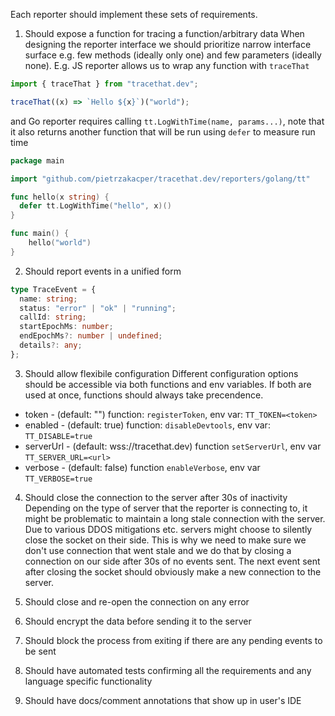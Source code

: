Each reporter should implement these sets of requirements.

1. Should expose a function for tracing a function/arbitrary data
   When designing the reporter interface we should prioritize narrow interface surface e.g. few methods (ideally only one) and few parameters (ideally none).
   E.g. JS reporter allows us to wrap any function with `traceThat`

```javascript
import { traceThat } from "tracethat.dev";

traceThat((x) => `Hello ${x}`)("world");
```

and Go reporter requires calling `tt.LogWithTime(name, params...)`, note that it also returns another function that will be run using `defer` to measure run time

```go
package main

import "github.com/pietrzakacper/tracethat.dev/reporters/golang/tt"

func hello(x string) {
  defer tt.LogWithTime("hello", x)()
}

func main() {
    hello("world")
}
```

2. Should report events in a unified form

```typescript
type TraceEvent = {
  name: string;
  status: "error" | "ok" | "running";
  callId: string;
  startEpochMs: number;
  endEpochMs?: number | undefined;
  details?: any;
};
```

3. Should allow flexibile configuration
   Different configuration options should be accessible via both functions and env variables. If both are used at once, functions should always take precendence.

- token - (default: "") function: `registerToken`, env var: `TT_TOKEN=<token>`
- enabled - (default: true) function: `disableDevtools`, env var: `TT_DISABLE=true`
- serverUrl - (default: wss://tracethat.dev) function `setServerUrl`, env var `TT_SERVER_URL=<url>`
- verbose - (default: false) function `enableVerbose`, env var `TT_VERBOSE=true`

4. Should close the connection to the server after 30s of inactivity
   Depending on the type of server that the reporter is connecting to, it might be problematic to maintain a long stale connection with the server. Due to various DDOS mitigations etc. servers might choose to silently close the socket on their side.
   This is why we need to make sure we don't use connection that went stale and we do that by closing a connection on our side after 30s of no events sent.
   The next event sent after closing the socket should obviously make a new connection to the server.

5. Should close and re-open the connection on any error

6. Should encrypt the data before sending it to the server

7. Should block the process from exiting if there are any pending events to be sent

8. Should have automated tests confirming all the requirements and any language specific functionality

9. Should have docs/comment annotations that show up in user's IDE
